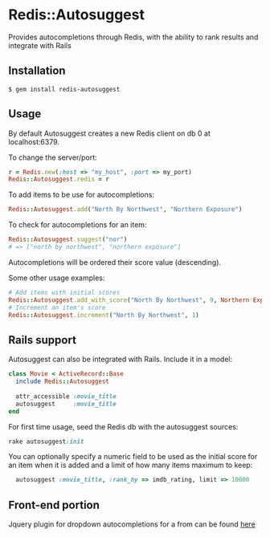 # Redis::Autosuggest

Provides autocompletions through Redis, with the ability to rank
  results and integrate with Rails

## Installation

    $ gem install redis-autosuggest

## Usage

By default Autosuggest creates a new Redis client on db 0 at localhost:6379.

To change the server/port:
```ruby
r = Redis.new(:host => "my_host", :port => my_port)
Redis::Autosuggest.redis = r
```

To add items to be use for autocompletions:
```ruby
Redis::Autosuggest.add("North By Northwest", "Northern Exposure")
```

To check for autocompletions for an item:
```ruby
Redis::Autosuggest.suggest("nor")
# => ["north by northwest", "northern exposure"]
```
Autocompletions will be ordered their score value (descending).

Some other usage examples:
```ruby
# Add items with initial scores 
Redis::Autosuggest.add_with_score("North By Northwest", 9, Northern Exposure, 3)
# Increment an item's score
Redis::Autosuggest.increment("North By Northwest", 1)
```

## Rails support

Autosuggest can also be integrated with Rails.  Include it in a model:
```ruby
class Movie < ActiveRecord::Base
  include Redis::Autosuggest
  
  attr_accessible :movie_title
  autosuggest     :movie_title
end
```

For first time usage, seed the Redis db with the autosuggest sources:
```ruby
rake autosuggest:init
```

You can optionally specify a numeric field to be used as the initial score for an item
when it is added and a limit of how many items maximum to keep:
```ruby
  autosuggest :movie_title, :rank_by => imdb_rating, limit => 10000
```

## Front-end portion
Jquery plugin for dropdown autocompletions for a from can be found [here](https://github.com/aphan/jquery-rtsuggest)
